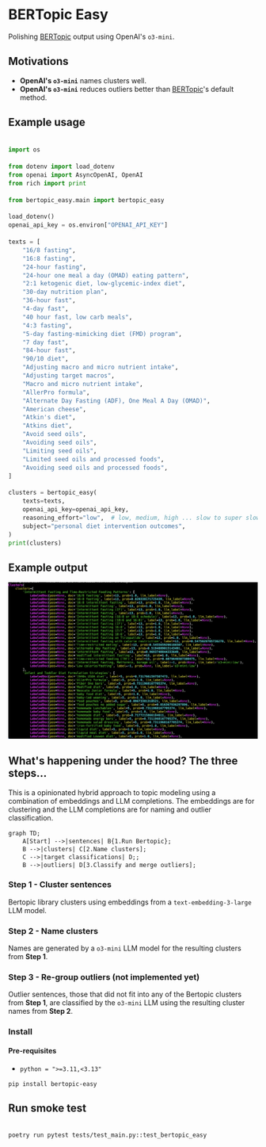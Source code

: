 # BERTopic Easy

Polishing [BERTopic](https://maartengr.github.io/BERTopic/index.html) output using OpenAI's `o3-mini`.

## Motivations

-   **OpenAI's `o3-mini`** names clusters well.
-   **OpenAI's `o3-mini`** reduces outliers better than [BERTopic](https://maartengr.github.io/BERTopic/index.html)'s default method.

## Example usage

```python

import os

from dotenv import load_dotenv
from openai import AsyncOpenAI, OpenAI
from rich import print

from bertopic_easy.main import bertopic_easy

load_dotenv()
openai_api_key = os.environ["OPENAI_API_KEY"]

texts = [
    "16/8 fasting",
    "16:8 fasting",
    "24-hour fasting",
    "24-hour one meal a day (OMAD) eating pattern",
    "2:1 ketogenic diet, low-glycemic-index diet",
    "30-day nutrition plan",
    "36-hour fast",
    "4-day fast",
    "40 hour fast, low carb meals",
    "4:3 fasting",
    "5-day fasting-mimicking diet (FMD) program",
    "7 day fast",
    "84-hour fast",
    "90/10 diet",
    "Adjusting macro and micro nutrient intake",
    "Adjusting target macros",
    "Macro and micro nutrient intake",
    "AllerPro formula",
    "Alternate Day Fasting (ADF), One Meal A Day (OMAD)",
    "American cheese",
    "Atkin's diet",
    "Atkins diet",
    "Avoid seed oils",
    "Avoiding seed oils",
    "Limiting seed oils",
    "Limited seed oils and processed foods",
    "Avoiding seed oils and processed foods",
]

clusters = bertopic_easy(
    texts=texts,
    openai_api_key=openai_api_key,
    reasoning_effort="low",  # low, medium, high ... slow to super slow
    subject="personal diet intervention outcomes",
)
print(clusters)


```

## Example output

![pytest output](images/polished_clusters.png)

## What's happening under the hood? The three steps...

This is a opinionated hybrid approach to topic modeling using a combination of
embeddings and LLM completions. The embeddings are for clustering and the LLM
completions are for naming and outlier classification.

```mermaid
graph TD;
    A[Start] -->|sentences| B{1.Run Bertopic};
    B -->|clusters| C[2.Name clusters];
    C -->|target classifications| D;;
    B -->|outliers| D[3.Classify and merge outliers];
```

### Step 1 - Cluster sentences

Bertopic library clusters using embeddings from a `text-embedding-3-large` LLM model.

### Step 2 - Name clusters

Names are generated by a `o3-mini` LLM model for the resulting clusters from **Step 1**.

### Step 3 - Re-group outliers (not implemented yet)

Outlier sentences, those that did not fit into any of the Bertopic clusters
from **Step 1**, are classified by the `o3-mini` LLM using the resulting
cluster names from **Step 2**.

### Install

#### Pre-requisites

-   `python = ">=3.11,<3.13"`

```shell
pip install bertopic-easy
```

## Run smoke test

```shell

poetry run pytest tests/test_main.py::test_bertopic_easy
```
